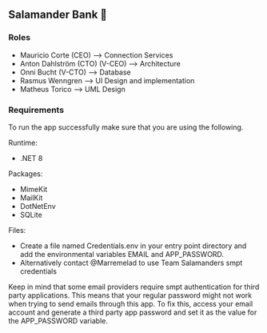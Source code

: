 ## Salamander Bank 🦎

### Roles
* Mauricio Corte (CEO) --> Connection Services
* Anton Dahlström (CTO) (V-CEO) --> Architecture
* Onni Bucht (V-CTO) --> Database
* Rasmus Wenngren --> UI Design and implementation
* Matheus Torico --> UML Design

### Requirements
To run the app successfully make sure that you are using the following.

Runtime:
* .NET 8

Packages:
* MimeKit
* MailKit
* DotNetEnv
* SQLite

Files:
* Create a file named Credentials.env in your entry point directory and add the environmental variables EMAIL and APP_PASSWORD.
* Alternatively contact @Marremelad to use Team Salamanders smpt credentials

Keep in mind that some email providers require smpt authentication for third party applications. This means that your regular password might not work when trying to send emails through this app. To fix this, access your email account and generate a third party app password and set it as the value for the APP_PASSWORD variable.